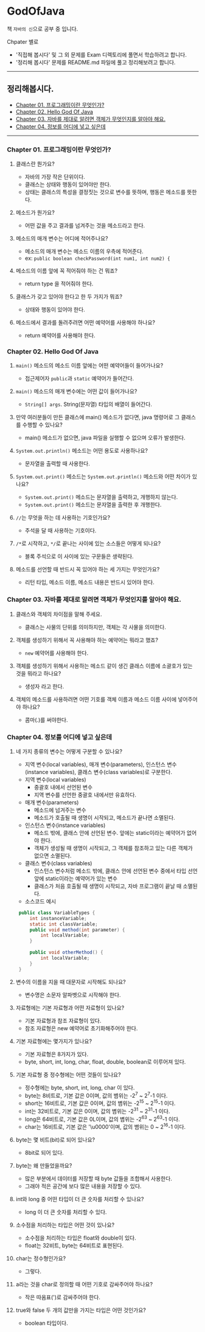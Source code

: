 # GodOfJava

책 `자바의 신`으로 공부 중 입니다.

Chpater 별로

- '직접해 봅시다' 및 그 외 문제를 Exam 디렉토리에 풀면서 학습하려고 합니다.
- '정리해 봅시다' 문제를 README.md 파일에 풀고 정리해보려고 합니다.

---

## 정리해봅시다.

- [Chapter 01. 프로그래밍이란 무엇인가?](#chapter-01-프로그래밍이란-무엇인가)
- [Chapter 02. Hello God Of Java](#chapter-02-hello-god-of-java)
- [Chapter 03. 자바를 제대로 알려면 객체가 무엇인지를 알아야 해요.](#chapter-03-자바를-제대로-알려면-객체가-무엇인지를-알아야-해요)
- [Chapter 04. 정보를 어디에 넣고 싶은데](#chapter-04-정보를-어디에-넣고-싶은데)

---

### Chapter 01. 프로그래밍이란 무엇인가?

1. 클래스란 뭔가요?
    - 자바의 가장 작은 단위이다.
    - 클래스는 상태와 행동이 있어야만 한다.
    - 상태는 클래스의 특성을 결정짓는 것으로 변수를 뜻하며, 행동은 메소드를 뜻한다.


2. 메소드가 뭔가요?
    - 어떤 값을 주고 결과를 넘겨주는 것을 메소드라고 한다.


3. 메소드의 매개 변수는 어디에 적어주나요?
    - 메소드의 매개 변수는 메소드 이름의 우측에 적어준다.
    - ex: `public boolean checkPassword(int num1, int num2) {`


4. 메소드의 이름 앞에 꼭 적어줘야 하는 건 뭐죠?
    - return type 을 적어줘야 한다.


5. 클래스가 갖고 있어야 한다고 한 두 가지가 뭐죠?
    - 상태와 행동이 있어야 한다.


6. 메소드에서 결과를 돌려주려면 어떤 예약어를 사용해야 하나요?
    - return 예약어를 사용해야 한다.

### Chapter 02. Hello God Of Java

1. `main()` 메소드의 메소드 이름 앞에는 어떤 예약어들이 들어가나요?
    - 접근제어자 `public`과 `static` 예약어가 들어간다.


2. `main()` 메소드의 매개 변수에는 어떤 값이 들어가나요?
    - `String[] args`. String(문자열) 타입의 배열이 들어간다.


3. 만약 여러분들이 만든 클래스에 main() 메소드가 없다면, java 명령어로 그 클래스를 수행할 수 있나요?
    - main() 메소드가 없으면, java 파일을 실행할 수 없으며 오류가 발생한다.


4. `System.out.println()` 메소드는 어떤 용도로 사용하나요?
    - 문자열을 출력할 때 사용한다.


5. `System.out.print()` 메소드는 `System.out.println()` 메소드와 어떤 차이가 있나요?
    - `System.out.print()` 메소드는 문자열을 출력하고, 개행하지 않는다.
    - `System.out.print()` 메소드는 문자열을 출력한 후 개행한다.


6. `//`는 무엇을 하는 데 사용하는 기호인가요?
    - 주석을 달 때 사용하는 기호이다.


7. `/*`로 시작하고, `*/`로 끝나는 사이에 있는 소스들은 어떻게 되나요?
    - 블록 주석으로 이 사이에 있는 구문들은 생략된다.


8. 메소드를 선언할 때 반드시 꼭 있어야 하는 세 가지는 무엇인가요?
    - 리턴 타입, 메소드 이름, 메소드 내용은 반드시 있어야 한다.

### Chapter 03. 자바를 제대로 알려면 객체가 무엇인지를 알아야 해요.

1. 클래스와 객체의 차이점을 말해 주세요.
    - 클래스는 사물의 단위를 의미하지만, 객체는 각 사물을 의미한다.


2. 객체를 생성하기 위해서 꼭 사용해야 하는 예약어는 뭐라고 했죠?
    - `new` 예약어를 사용해야 한다.


3. 객체를 생성하기 위해서 사용하는 메소드 같이 생긴 클래스 이름에 소괄호가 있는 것을 뭐라고 하나요?
    - 생성자 라고 한다.


4. 객체의 메소드를 사용하려면 어떤 기호를 객체 이름과 메소드 이름 사이에 넣어주어야 하나요?
    - 콤마(.)를 써야한다.

### Chapter 04. 정보를 어디에 넣고 싶은데

1. 네 가지 종류의 변수는 어떻게 구분할 수 있나요?
    - 지역 변수(local variables), 매개 변수(parameters), 인스턴스 변수(instance variables), 클래스 변수(class variables)로 구분한다.
    - 지역 변수(local variables)
        - 중괄호 내에서 선언된 변수
        - 지역 변수를 선언한 중괄호 내에서만 유효하다.
    - 매개 변수(parameters)
        - 메소드에 넘겨주는 변수
        - 메소드가 호출될 때 생명이 시작되고, 메소드가 끝나면 소멸된다.
    - 인스턴스 변수(instance variables)
        - 메소드 밖에, 클래스 안에 선언된 변수. 앞에는 static이라는 예약어가 없어야 한다.
        - 객체가 생성될 때 생명이 시작되고, 그 객체를 참조하고 있는 다른 객체가 없으면 소멸된다.
    - 클래스 변수(class variables)
        - 인스턴스 변수처럼 메소드 밖에, 클래스 안에 선언된 변수 중에서 타입 선언 앞에 static이라는 예약어가 있는 변수
        - 클래스가 처음 호출될 때 생명이 시작되고, 자바 프로그램이 끝날 때 소멸된다.
    - 소스코드 예시
   ```java
    public class VariableTypes {
        int instanceVariable;
        static int classVariable;
        public void method(int parameter) {
            int localVariable;
        }
        
        public void otherMethod() {
            int localVariable;
        }
    }
    ```


2. 변수의 이름을 지을 때 대문자로 시작해도 되나요?
    - 변수명은 소문자 알파벳으로 시작해야 한다.


3. 자료형에는 기본 자료형과 어떤 자료형이 있나요?
    - 기본 자료형과 참조 자료형이 있다.
    - 참조 자료형은 new 예약어로 초기화해주어야 한다.


4. 기본 자료형에는 몇가지가 있나요?
    - 기본 자료형은 8가지가 있다.
    - byte, short, int, long, char, float, double, boolean로 이루어져 있다.


5. 기본 자료형 중 정수형에는 어떤 것들이 있나요?
    - 정수형에는 byte, short, int, long, char 이 있다.
    - byte는 8비트로, 기본 값은 0이며, 값의 볌위는 -2<sup>7</sup> ~ 2<sup>7</sup>-1 이다.
    - short는 16비트로, 기본 값은 0이며, 값의 볌위는 -2<sup>15</sup> ~ 2<sup>15</sup>-1 이다.
    - int는 32비트로, 기본 값은 0이며, 값의 볌위는 -2<sup>31</sup> ~ 2<sup>31</sup>-1 이다.
    - long은 64비트로, 기본 값은 0L이며, 값의 볌위는 -2<sup>63</sup> ~ 2<sup>63</sup>-1 이다.
    - char는 16비트로, 기본 값은 '\u0000'이며, 값의 볌위는 0 ~ 2<sup>16</sup>-1 이다.


6. byte는 몇 비트(bit)로 되어 있나요?
    - 8bit로 되어 있다.


7. byte는 왜 만들었을까요?
    - 많은 부분에서 데이터를 저장할 때 byte 값들을 조합해서 사용한다.
    - 그래야 적은 공간에 보다 많은 내용을 저장할 수 있다.


8. int와 long 중 어떤 타입이 더 큰 숫자를 처리할 수 있나요?
    - long 이 더 큰 숫자를 처리할 수 있다.


9. 소수점을 처리하는 타입은 어떤 것이 있나요?
    - 소수점을 처리하는 타입은 float와 double이 있다.
    - float는 32비트, byte는 64비트로 표현된다.


10. char는 정수형인가요?
    - 그렇다.


11. a라는 것을 char로 정의할 때 어떤 기호로 감싸주어야 하나요?
    - 작은 따옴표(')로 감싸주어야 한다.


12. true와 false 두 개의 값만을 가지는 타입은 어떤 것인가요?
    - boolean 타입이다.
